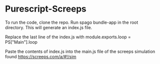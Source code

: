 # Purescript-Screeps

To run the code, clone the repo. Run spago bundle-app in the root directory. This will generate an index.js file.

Replace the last line of the index.js with module.exports.loop = PS["Main"].loop

Paste the contents of index.js into the main.js file of the screeps simulation found https://screeps.com/a/#!/sim
